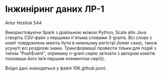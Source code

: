 # Інжиніринг даних ЛР-1
Artur Hostiuk 544

Використовуючи Spark з довільною мовою Python, Scala або Java створіть CSV-файл з першими п'ятьма словами  3-grams. 
Всі слова з коміт повідомлень мають бути в нижньому регістрі (lower case), також усунуті всі розділові знаки. 
Трансформації провести тільки для подій з типом "PushEvent", отриману n-gram серію зв’язати з автором комітів поклавши його ім’я першим елементом серії(). 

Вхідні дані знаходяться у файлі 10K.github.jsonl.
